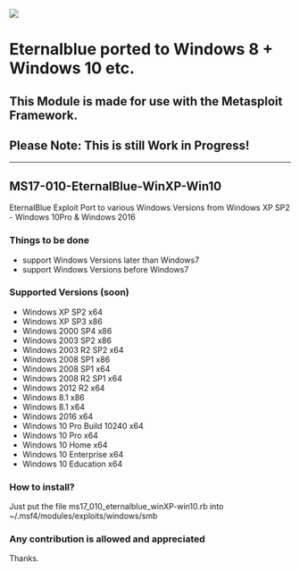![]("eternalblue.jpg")

# Eternalblue ported to Windows 8 + Windows 10 etc.

## This Module is made for use with the Metasploit Framework.

## Please Note: This is still Work in Progress!
-----------------------------------------------

## MS17-010-EternalBlue-WinXP-Win10
EternalBlue Exploit Port to various Windows Versions from Windows XP SP2 - Windows 10Pro & Windows 2016

### Things to be done
* support Windows Versions later than Windows7
* support Windows Versions before Windows7

### Supported Versions (soon)
* Windows XP SP2 x64
* Windows XP SP3 x86
* Windows 2000 SP4 x86
* Windows 2003 SP2 x86
* Windows 2003 R2 SP2 x64
* Windows 2008 SP1 x86
* Windows 2008 SP1 x64
* Windows 2008 R2 SP1 x64
* Windows 2012 R2 x64
* Windows 8.1 x86
* Windows 8.1 x64
* Windows 2016 x64
* Windows 10 Pro Build 10240 x64
* Windows 10 Pro x64
* Windows 10 Home x64
* Windows 10 Enterprise x64
* Windows 10 Education x64

### How to install?

Just put the file  ms17_010_eternalblue_winXP-win10.rb  into  ~/.msf4/modules/exploits/windows/smb

### Any contribution is allowed and appreciated

Thanks.
